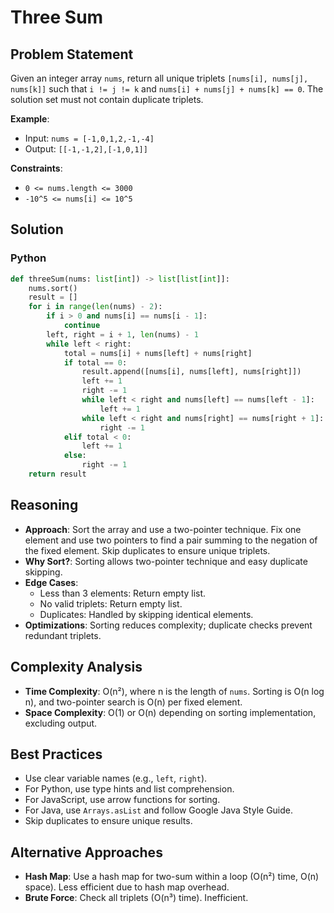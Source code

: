 # Three Sum

## Problem Statement
Given an integer array `nums`, return all unique triplets `[nums[i], nums[j], nums[k]]` such that `i != j != k` and `nums[i] + nums[j] + nums[k] == 0`. The solution set must not contain duplicate triplets.

**Example**:
- Input: `nums = [-1,0,1,2,-1,-4]`
- Output: `[[-1,-1,2],[-1,0,1]]`

**Constraints**:
- `0 <= nums.length <= 3000`
- `-10^5 <= nums[i] <= 10^5`

## Solution

### Python
```python
def threeSum(nums: list[int]) -> list[list[int]]:
    nums.sort()
    result = []
    for i in range(len(nums) - 2):
        if i > 0 and nums[i] == nums[i - 1]:
            continue
        left, right = i + 1, len(nums) - 1
        while left < right:
            total = nums[i] + nums[left] + nums[right]
            if total == 0:
                result.append([nums[i], nums[left], nums[right]])
                left += 1
                right -= 1
                while left < right and nums[left] == nums[left - 1]:
                    left += 1
                while left < right and nums[right] == nums[right + 1]:
                    right -= 1
            elif total < 0:
                left += 1
            else:
                right -= 1
    return result
```

## Reasoning
- **Approach**: Sort the array and use a two-pointer technique. Fix one element and use two pointers to find a pair summing to the negation of the fixed element. Skip duplicates to ensure unique triplets.
- **Why Sort?**: Sorting allows two-pointer technique and easy duplicate skipping.
- **Edge Cases**:
  - Less than 3 elements: Return empty list.
  - No valid triplets: Return empty list.
  - Duplicates: Handled by skipping identical elements.
- **Optimizations**: Sorting reduces complexity; duplicate checks prevent redundant triplets.

## Complexity Analysis
- **Time Complexity**: O(n²), where n is the length of `nums`. Sorting is O(n log n), and two-pointer search is O(n) per fixed element.
- **Space Complexity**: O(1) or O(n) depending on sorting implementation, excluding output.

## Best Practices
- Use clear variable names (e.g., `left`, `right`).
- For Python, use type hints and list comprehension.
- For JavaScript, use arrow functions for sorting.
- For Java, use `Arrays.asList` and follow Google Java Style Guide.
- Skip duplicates to ensure unique results.

## Alternative Approaches
- **Hash Map**: Use a hash map for two-sum within a loop (O(n²) time, O(n) space). Less efficient due to hash map overhead.
- **Brute Force**: Check all triplets (O(n³) time). Inefficient.